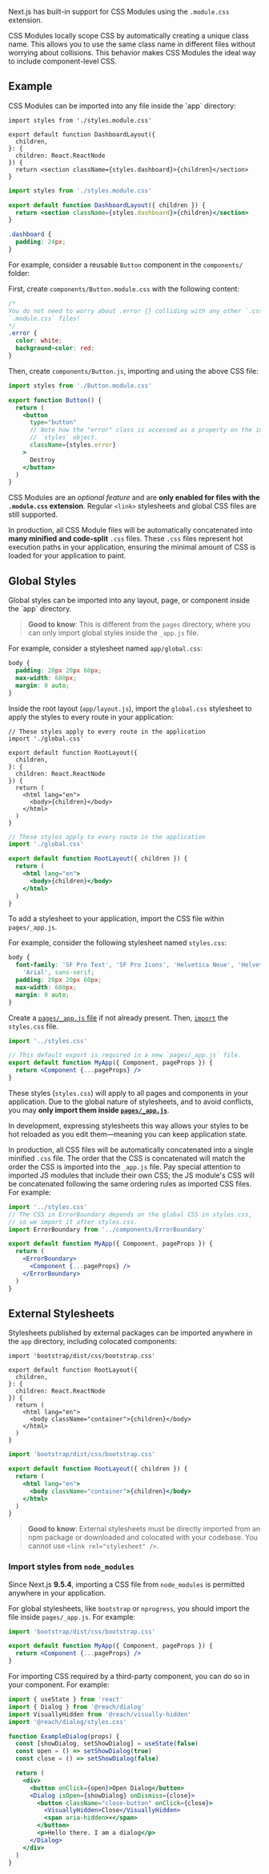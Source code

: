 
Next.js has built-in support for CSS Modules using the `.module.css` extension.

CSS Modules locally scope CSS by automatically creating a unique class name. This allows you to use the same class name in different files without worrying about collisions. This behavior makes CSS Modules the ideal way to include component-level CSS.

## Example

<AppOnly>
CSS Modules can be imported into any file inside the `app` directory:

```tsx filename="app/dashboard/layout.tsx" switcher
import styles from './styles.module.css'

export default function DashboardLayout({
  children,
}: {
  children: React.ReactNode
}) {
  return <section className={styles.dashboard}>{children}</section>
}
```

```jsx filename="app/dashboard/layout.js" switcher
import styles from './styles.module.css'

export default function DashboardLayout({ children }) {
  return <section className={styles.dashboard}>{children}</section>
}
```

```css filename="app/dashboard/styles.module.css"
.dashboard {
  padding: 24px;
}
```

</AppOnly>

<PagesOnly>

For example, consider a reusable `Button` component in the `components/` folder:

First, create `components/Button.module.css` with the following content:

```css filename="Button.module.css"
/*
You do not need to worry about .error {} colliding with any other `.css` or
`.module.css` files!
*/
.error {
  color: white;
  background-color: red;
}
```

Then, create `components/Button.js`, importing and using the above CSS file:

```jsx filename="components/Button.js"
import styles from './Button.module.css'

export function Button() {
  return (
    <button
      type="button"
      // Note how the "error" class is accessed as a property on the imported
      // `styles` object.
      className={styles.error}
    >
      Destroy
    </button>
  )
}
```

</PagesOnly>

CSS Modules are an _optional feature_ and are **only enabled for files with the `.module.css` extension**.
Regular `<link>` stylesheets and global CSS files are still supported.

In production, all CSS Module files will be automatically concatenated into **many minified and code-split** `.css` files.
These `.css` files represent hot execution paths in your application, ensuring the minimal amount of CSS is loaded for your application to paint.

## Global Styles

<AppOnly>
Global styles can be imported into any layout, page, or component inside the `app` directory.

> **Good to know**: This is different from the `pages` directory, where you can only import global styles inside the `_app.js` file.

For example, consider a stylesheet named `app/global.css`:

```css
body {
  padding: 20px 20px 60px;
  max-width: 680px;
  margin: 0 auto;
}
```

Inside the root layout (`app/layout.js`), import the `global.css` stylesheet to apply the styles to every route in your application:

```tsx filename="app/layout.tsx" switcher
// These styles apply to every route in the application
import './global.css'

export default function RootLayout({
  children,
}: {
  children: React.ReactNode
}) {
  return (
    <html lang="en">
      <body>{children}</body>
    </html>
  )
}
```

```jsx filename="app/layout.js" switcher
// These styles apply to every route in the application
import './global.css'

export default function RootLayout({ children }) {
  return (
    <html lang="en">
      <body>{children}</body>
    </html>
  )
}
```

</AppOnly>

<PagesOnly>

To add a stylesheet to your application, import the CSS file within `pages/_app.js`.

For example, consider the following stylesheet named `styles.css`:

```css filename="styles.css"
body {
  font-family: 'SF Pro Text', 'SF Pro Icons', 'Helvetica Neue', 'Helvetica',
    'Arial', sans-serif;
  padding: 20px 20px 60px;
  max-width: 680px;
  margin: 0 auto;
}
```

Create a [`pages/_app.js` file](/docs/pages/building-your-application/routing/custom-app) if not already present.
Then, [`import`](https://developer.mozilla.org/docs/Web/JavaScript/Reference/Statements/import) the `styles.css` file.

```jsx filename="pages/_app.js"
import '../styles.css'

// This default export is required in a new `pages/_app.js` file.
export default function MyApp({ Component, pageProps }) {
  return <Component {...pageProps} />
}
```

These styles (`styles.css`) will apply to all pages and components in your application.
Due to the global nature of stylesheets, and to avoid conflicts, you may **only import them inside [`pages/_app.js`](/docs/pages/building-your-application/routing/custom-app)**.

In development, expressing stylesheets this way allows your styles to be hot reloaded as you edit them—meaning you can keep application state.

In production, all CSS files will be automatically concatenated into a single minified `.css` file. The order that the CSS is concatenated will match the order the CSS is imported into the `_app.js` file. Pay special attention to imported JS modules that include their own CSS; the JS module's CSS will be concatenated following the same ordering rules as imported CSS files. For example:

```jsx
import '../styles.css'
// The CSS in ErrorBoundary depends on the global CSS in styles.css,
// so we import it after styles.css.
import ErrorBoundary from '../components/ErrorBoundary'

export default function MyApp({ Component, pageProps }) {
  return (
    <ErrorBoundary>
      <Component {...pageProps} />
    </ErrorBoundary>
  )
}
```

</PagesOnly>

## External Stylesheets

<AppOnly>

Stylesheets published by external packages can be imported anywhere in the `app` directory, including colocated components:

```tsx filename="app/layout.tsx" switcher
import 'bootstrap/dist/css/bootstrap.css'

export default function RootLayout({
  children,
}: {
  children: React.ReactNode
}) {
  return (
    <html lang="en">
      <body className="container">{children}</body>
    </html>
  )
}
```

```jsx filename="app/layout.js" switcher
import 'bootstrap/dist/css/bootstrap.css'

export default function RootLayout({ children }) {
  return (
    <html lang="en">
      <body className="container">{children}</body>
    </html>
  )
}
```

> **Good to know**: External stylesheets must be directly imported from an npm package or downloaded and colocated with your codebase. You cannot use `<link rel="stylesheet" />`.

</AppOnly>

<PagesOnly>


### Import styles from `node_modules`

Since Next.js **9.5.4**, importing a CSS file from `node_modules` is permitted anywhere in your application.

For global stylesheets, like `bootstrap` or `nprogress`, you should import the file inside `pages/_app.js`.
For example:

```jsx filename="pages/_app.js"
import 'bootstrap/dist/css/bootstrap.css'

export default function MyApp({ Component, pageProps }) {
  return <Component {...pageProps} />
}
```

For importing CSS required by a third-party component, you can do so in your component. For example:

```jsx filename="components/example-dialog.js"
import { useState } from 'react'
import { Dialog } from '@reach/dialog'
import VisuallyHidden from '@reach/visually-hidden'
import '@reach/dialog/styles.css'

function ExampleDialog(props) {
  const [showDialog, setShowDialog] = useState(false)
  const open = () => setShowDialog(true)
  const close = () => setShowDialog(false)

  return (
    <div>
      <button onClick={open}>Open Dialog</button>
      <Dialog isOpen={showDialog} onDismiss={close}>
        <button className="close-button" onClick={close}>
          <VisuallyHidden>Close</VisuallyHidden>
          <span aria-hidden>×</span>
        </button>
        <p>Hello there. I am a dialog</p>
      </Dialog>
    </div>
  )
}
```

</PagesOnly>

